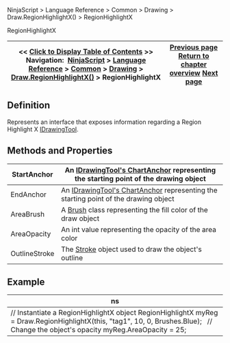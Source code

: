 ﻿
NinjaScript > Language Reference > Common > Drawing > Draw.RegionHighlightX() > RegionHighlightX

RegionHighlightX

| << [Click to Display Table of Contents](regionhighlightx.md) >> **Navigation:**     [NinjaScript](ninjascript.md) > [Language Reference](language_reference_wip.md) > [Common](common.md) > [Drawing](drawing.md) > [Draw.RegionHighlightX()](draw_regionhighlightx.md) > RegionHighlightX | [Previous page](draw_regionhighlightx.md) [Return to chapter overview](draw_regionhighlightx.md) [Next page](draw_regionhighlighty.md) |
| --- | --- |
## Definition
Represents an interface that exposes information regarding a Region Highlight X [IDrawingTool](idrawingtool.md).
 
## Methods and Properties

| StartAnchor | An [IDrawingTool's ChartAnchor](idrawingtool.htm#chartanchor) representing the starting point of the drawing object |
| --- | --- |
| EndAnchor | An [IDrawingTool's ChartAnchor](idrawingtool.htm#chartanchor) representing the starting point of the drawing object |
| AreaBrush | A [Brush](http://msdn.microsoft.com/en-us/library/system.windows.media.brush(v=vs.110).aspx) class representing the fill color of the draw object |
| AreaOpacity | An int value representing the opacity of the area color |
| OutlineStroke | The [Stroke](stroke_class.md) object used to draw the object's outline |
## 
## 
## Example

| ns |
| --- |
| // Instantiate a RegionHighlightX object RegionHighlightX myReg = Draw.RegionHighlightX(this, "tag1", 10, 0, Brushes.Blue);   // Change the object's opacity myReg.AreaOpacity = 25; |
